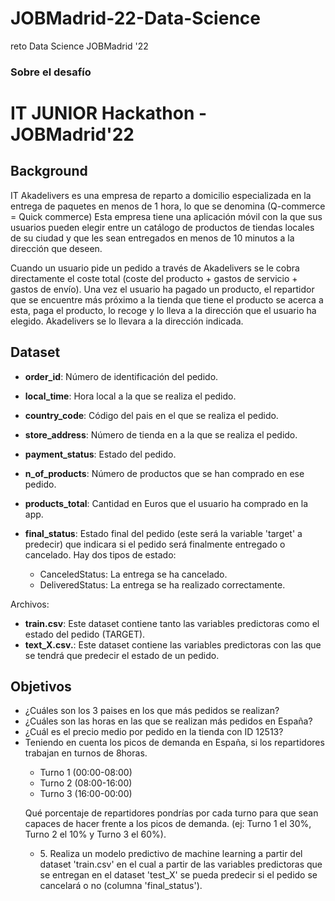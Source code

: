 # JOBMadrid-22-Data-Science
reto Data Science JOBMadrid '22

<h3>Sobre el desafío</h3>

<h1>IT JUNIOR Hackathon - JOBMadrid'22</h1>
<h2>Background</h2>
<p>IT Akadelivers es una empresa de reparto a domicilio especializada en la entrega de paquetes en menos de 1 hora, lo que se denomina (Q-commerce = Quick commerce) Esta empresa tiene una aplicación móvil con la que sus usuarios pueden elegir entre un catálogo de productos de tiendas locales de su ciudad y que les sean entregados en menos de 10 minutos a la dirección que deseen.

Cuando un usuario pide un pedido a través de Akadelivers se le cobra directamente el coste total (coste del producto + gastos de servicio + gastos de envío). Una vez el usuario ha pagado un producto, el repartidor que se encuentre más próximo a la tienda que tiene el producto se acerca a esta, paga el producto, lo recoge y lo lleva a la dirección que el usuario ha elegido. Akadelivers se lo llevara a la dirección indicada.</p>

<h2>Dataset</h2>

<ul>
<li>
<p><b>order_id</b>: Número de identificación del pedido.</p>
</li>
<li>
<p><b>local_time</b>: Hora local a la que se realiza el pedido.</p>
</li>
<li>
<p><b>country_code</b>: Código del pais en el que se realiza el pedido.</p>
</li>
<li>
<p><b>store_address</b>: Número de tienda en a la que se realiza el pedido.</p>
</li>
<li>
<p><b>payment_status</b>: Estado del pedido.</p>
</li>
<li>
<p><b>n_of_products</b>: Número de productos que se han comprado en ese pedido.</p>
</li>
<li>
<p ><b>products_total</b>: Cantidad en Euros que el usuario ha comprado en la app.</p>
</li>
<li>
<p><b>final_status</b>: Estado final del pedido (este será la variable 'target' a predecir) que indicara si el pedido será finalmente entregado o cancelado. Hay dos tipos de estado:</p>
<ul>
<li>CanceledStatus: La entrega se ha cancelado.</li>
<li>DeliveredStatus: La entrega se ha realizado correctamente.</li>
</ul>
</li>
</ul>

<p >Archivos:</p>

<ul>
<li><b>train.csv</b>: Este dataset contiene tanto las variables predictoras como el estado del pedido (TARGET).</li>
<li><b>text_X.csv.</b>: Este dataset contiene las variables predictoras con las que se tendrá que predecir el estado de un pedido.</li>
</ul>

<h2>Objetivos</h2>

<ul>
<li>¿Cuáles son los 3 paises en los que más pedidos se realizan?</li>
<li>¿Cuáles son las horas en las que se realizan más pedidos en España?</li>
<li>¿Cuál es el precio medio por pedido en la tienda con ID 12513?</li>
<li>Teniendo en cuenta los picos de demanda en España, si los repartidores trabajan en turnos de 8horas.</li>
<ul>
<li>Turno 1 (00:00-08:00)</li>
<li>Turno 2 (08:00-16:00)</li>
<li>Turno 3 (16:00-00:00)</li>
</ul>
<p>Qué porcentaje de repartidores pondrías por cada turno para que sean capaces de hacer frente a los picos de demanda. (ej: Turno 1 el 30%, Turno 2 el 10% y Turno 3 el 60%).</p>
<ul>
<li>5. Realiza un modelo predictivo de machine learning a partir del dataset 'train.csv' en el cual a partir de las variables predictoras que se entregan en el dataset 'test_X' se pueda predecir si el pedido se cancelará o no (columna 'final_status').</li>
</ul>
